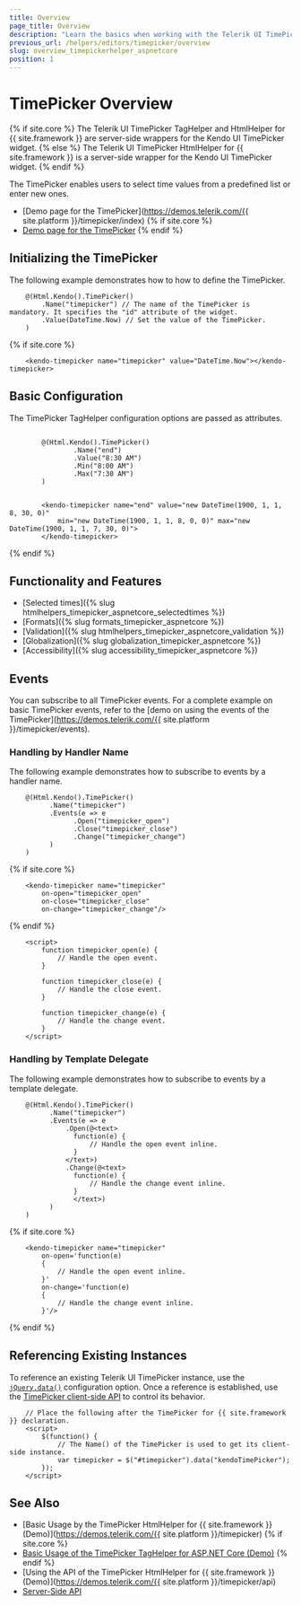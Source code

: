 ```yaml
---
title: Overview
page_title: Overview
description: "Learn the basics when working with the Telerik UI TimePicker component for {{ site.framework }}."
previous_url: /helpers/editors/timepicker/overview
slug: overview_timepickerhelper_aspnetcore
position: 1
---
```


# TimePicker Overview

{% if site.core %}
The Telerik UI TimePicker TagHelper and HtmlHelper for {{ site.framework }} are server-side wrappers for the Kendo UI TimePicker widget.
{% else %}
The Telerik UI TimePicker HtmlHelper for {{ site.framework }} is a server-side wrapper for the Kendo UI TimePicker widget.
{% endif %}

The TimePicker enables users to select time values from a predefined list or enter new ones.

* [Demo page for the TimePicker](https://demos.telerik.com/{{ site.platform }}/timepicker/index)
{% if site.core %}
* [Demo page for the TimePicker](https://demos.telerik.com/aspnet-core/timepicker/tag-helper)
{% endif %}

## Initializing the TimePicker

The following example demonstrates how to how to define the TimePicker.

```HtmlHelper
    @(Html.Kendo().TimePicker()
        .Name("timepicker") // The name of the TimePicker is mandatory. It specifies the "id" attribute of the widget.
        .Value(DateTime.Now) // Set the value of the TimePicker.
    )
```
{% if site.core %}
```TagHelper
    <kendo-timepicker name="timepicker" value="DateTime.Now"></kendo-timepicker>
```

## Basic Configuration

The TimePicker TagHelper configuration options are passed as attributes.

```HtmlHelper

        @(Html.Kendo().TimePicker()
                .Name("end")
                .Value("8:30 AM")
                .Min("8:00 AM")
                .Max("7:30 AM")
        )
```
```TagHelper

        <kendo-timepicker name="end" value="new DateTime(1900, 1, 1, 8, 30, 0)"
            min="new DateTime(1900, 1, 1, 8, 0, 0)" max="new DateTime(1900, 1, 1, 7, 30, 0)">
        </kendo-timepicker>
```

{% endif %}

## Functionality and Features

* [Selected times]({% slug htmlhelpers_timepicker_aspnetcore_selectedtimes %})
* [Formats]({% slug formats_timepicker_aspnetcore %})
* [Validation]({% slug htmlhelpers_timepicker_aspnetcore_validation %})
* [Globalization]({% slug globalization_timepicker_aspnetcore %})
* [Accessibility]({% slug accessibility_timepicker_aspnetcore %})

## Events

You can subscribe to all TimePicker events. For a complete example on basic TimePicker events, refer to the [demo on using the events of the TimePicker](https://demos.telerik.com/{{ site.platform }}/timepicker/events).

### Handling by Handler Name

The following example demonstrates how to subscribe to events by a handler name.

```HtmlHelper
    @(Html.Kendo().TimePicker()
          .Name("timepicker")
          .Events(e => e
                .Open("timepicker_open")
                .Close("timepicker_close")
                .Change("timepicker_change")
          )
    )
```
{% if site.core %}
```TagHelper
    <kendo-timepicker name="timepicker"
        on-open="timepicker_open"
        on-close="timepicker_close"
        on-change="timepicker_change"/>
```
{% endif %}
```script
    <script>
        function timepicker_open(e) {
            // Handle the open event.
        }

        function timepicker_close(e) {
            // Handle the close event.
        }

        function timepicker_change(e) {
            // Handle the change event.
        }
    </script>
```

### Handling by Template Delegate

The following example demonstrates how to subscribe to events by a template delegate.

```HtmlHelper
    @(Html.Kendo().TimePicker()
          .Name("timepicker")
          .Events(e => e
              .Open(@<text>
                function(e) {
                    // Handle the open event inline.
                }
              </text>)
              .Change(@<text>
                function(e) {
                    // Handle the change event inline.
                }
                </text>)
          )
    )
```
{% if site.core %}
```TagHelper
    <kendo-timepicker name="timepicker"
        on-open='function(e)
        {
            // Handle the open event inline.
        }'
        on-change='function(e)
        {
            // Handle the change event inline.
        }'/>
```
{% endif %}

## Referencing Existing Instances

To reference an existing Telerik UI TimePicker instance, use the [`jQuery.data()`](https://api.jquery.com/jQuery.data/) configuration option. Once a reference is established, use the [TimePicker client-side API](https://docs.telerik.com/kendo-ui/api/javascript/ui/timepicker#methods) to control its behavior.

```
    // Place the following after the TimePicker for {{ site.framework }} declaration.
    <script>
        $(function() {
            // The Name() of the TimePicker is used to get its client-side instance.
            var timepicker = $("#timepicker").data("kendoTimePicker");
        });
    </script>
```

## See Also

* [Basic Usage by the TimePicker HtmlHelper for {{ site.framework }} (Demo)](https://demos.telerik.com/{{ site.platform }}/timepicker)
{% if site.core %}
* [Basic Usage of the TimePicker TagHelper for ASP.NET Core (Demo)](https://demos.telerik.com/aspnet-core/timepicker/tag-helper)
{% endif %}
* [Using the API of the TimePicker HtmlHelper for {{ site.framework }} (Demo)](https://demos.telerik.com/{{ site.platform }}/timepicker/api)
* [Server-Side API](/api/timepicker)
